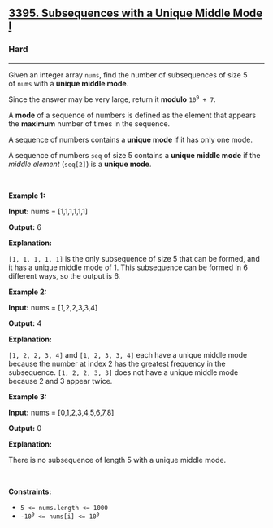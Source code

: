 <h2><a href="https://leetcode.com/problems/subsequences-with-a-unique-middle-mode-i">3395. Subsequences with a Unique Middle Mode I</a></h2><h3>Hard</h3><hr><p>Given an integer array <code>nums</code>, find the number of <span data-keyword="subsequence-array">subsequences</span> of size 5 of&nbsp;<code>nums</code> with a <strong>unique middle mode</strong>.</p>

<p>Since the answer may be very large, return it <strong>modulo</strong> <code>10<sup>9</sup> + 7</code>.</p>

<p>A <strong>mode</strong> of a sequence of numbers is defined as the element that appears the <strong>maximum</strong> number of times in the sequence.</p>

<p>A sequence of numbers contains a<strong> unique mode</strong> if it has only one mode.</p>

<p>A sequence of numbers <code>seq</code> of size 5 contains a <strong>unique middle mode</strong> if the <em>middle element</em> (<code>seq[2]</code>) is a <strong>unique mode</strong>.</p>

<p>&nbsp;</p>
<p><strong class="example">Example 1:</strong></p>

<div class="example-block">
<p><strong>Input:</strong> <span class="example-io">nums = [1,1,1,1,1,1]</span></p>

<p><strong>Output:</strong> <span class="example-io">6</span></p>

<p><strong>Explanation:</strong></p>

<p><code>[1, 1, 1, 1, 1]</code> is the only subsequence of size 5 that can be formed, and it has a unique middle mode of 1. This subsequence can be formed in 6 different ways, so the output is 6.&nbsp;</p>
</div>

<p><strong class="example">Example 2:</strong></p>

<div class="example-block">
<p><strong>Input:</strong> <span class="example-io">nums = [1,2,2,3,3,4]</span></p>

<p><strong>Output:</strong> <span class="example-io">4</span></p>

<p><strong>Explanation:</strong></p>

<p><code>[1, 2, 2, 3, 4]</code> and <code>[1, 2, 3, 3, 4]</code>&nbsp;each have a unique middle mode because the number at index 2 has the greatest frequency in the subsequence. <code>[1, 2, 2, 3, 3]</code> does not have a unique middle mode because 2 and 3 appear twice.</p>
</div>

<p><strong class="example">Example 3:</strong></p>

<div class="example-block">
<p><strong>Input:</strong> <span class="example-io">nums = [0,1,2,3,4,5,6,7,8]</span></p>

<p><strong>Output:</strong> <span class="example-io">0</span></p>

<p><strong>Explanation:</strong></p>

<p>There is no subsequence of length 5 with a unique middle mode.</p>
</div>

<p>&nbsp;</p>
<p><strong>Constraints:</strong></p>

<ul>
	<li><code>5 &lt;= nums.length &lt;= 1000</code></li>
	<li><code><font face="monospace">-10<sup>9</sup> &lt;= nums[i] &lt;= 10<sup>9</sup></font></code></li>
</ul>
